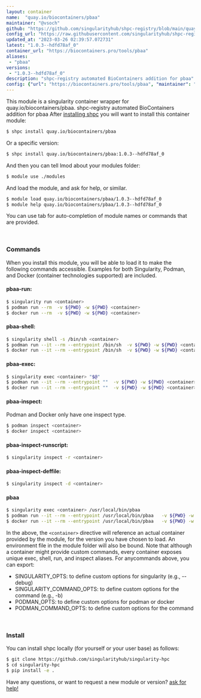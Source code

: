 ```yaml
---
layout: container
name:  "quay.io/biocontainers/pbaa"
maintainer: "@vsoch"
github: "https://github.com/singularityhub/shpc-registry/blob/main/quay.io/biocontainers/pbaa/container.yaml"
config_url: "https://raw.githubusercontent.com/singularityhub/shpc-registry/main/quay.io/biocontainers/pbaa/container.yaml"
updated_at: "2023-03-26 02:39:57.072731"
latest: "1.0.3--hdfd78af_0"
container_url: "https://biocontainers.pro/tools/pbaa"
aliases:
 - "pbaa"
versions:
 - "1.0.3--hdfd78af_0"
description: "shpc-registry automated BioContainers addition for pbaa"
config: {"url": "https://biocontainers.pro/tools/pbaa", "maintainer": "@vsoch", "description": "shpc-registry automated BioContainers addition for pbaa", "latest": {"1.0.3--hdfd78af_0": "sha256:6cf5bd5b509c8e65a994a8ba53d8724d5e49cb34ac980cf6363ff92f64dfe4f8"}, "tags": {"1.0.3--hdfd78af_0": "sha256:6cf5bd5b509c8e65a994a8ba53d8724d5e49cb34ac980cf6363ff92f64dfe4f8"}, "docker": "quay.io/biocontainers/pbaa", "aliases": {"pbaa": "/usr/local/bin/pbaa"}}
---
```


This module is a singularity container wrapper for quay.io/biocontainers/pbaa.
shpc-registry automated BioContainers addition for pbaa
After [installing shpc](#install) you will want to install this container module:


```bash
$ shpc install quay.io/biocontainers/pbaa
```

Or a specific version:

```bash
$ shpc install quay.io/biocontainers/pbaa:1.0.3--hdfd78af_0
```

And then you can tell lmod about your modules folder:

```bash
$ module use ./modules
```

And load the module, and ask for help, or similar.

```bash
$ module load quay.io/biocontainers/pbaa/1.0.3--hdfd78af_0
$ module help quay.io/biocontainers/pbaa/1.0.3--hdfd78af_0
```

You can use tab for auto-completion of module names or commands that are provided.

<br>

### Commands

When you install this module, you will be able to load it to make the following commands accessible.
Examples for both Singularity, Podman, and Docker (container technologies supported) are included.

#### pbaa-run:

```bash
$ singularity run <container>
$ podman run --rm  -v ${PWD} -w ${PWD} <container>
$ docker run --rm  -v ${PWD} -w ${PWD} <container>
```

#### pbaa-shell:

```bash
$ singularity shell -s /bin/sh <container>
$ podman run --it --rm --entrypoint /bin/sh  -v ${PWD} -w ${PWD} <container>
$ docker run --it --rm --entrypoint /bin/sh  -v ${PWD} -w ${PWD} <container>
```

#### pbaa-exec:

```bash
$ singularity exec <container> "$@"
$ podman run --it --rm --entrypoint ""  -v ${PWD} -w ${PWD} <container> "$@"
$ docker run --it --rm --entrypoint ""  -v ${PWD} -w ${PWD} <container> "$@"
```

#### pbaa-inspect:

Podman and Docker only have one inspect type.

```bash
$ podman inspect <container>
$ docker inspect <container>
```

#### pbaa-inspect-runscript:

```bash
$ singularity inspect -r <container>
```

#### pbaa-inspect-deffile:

```bash
$ singularity inspect -d <container>
```


#### pbaa

```bash
$ singularity exec <container> /usr/local/bin/pbaa
$ podman run --it --rm --entrypoint /usr/local/bin/pbaa   -v ${PWD} -w ${PWD} <container> -c " $@"
$ docker run --it --rm --entrypoint /usr/local/bin/pbaa   -v ${PWD} -w ${PWD} <container> -c " $@"
```



In the above, the `<container>` directive will reference an actual container provided
by the module, for the version you have chosen to load. An environment file in the
module folder will also be bound. Note that although a container
might provide custom commands, every container exposes unique exec, shell, run, and
inspect aliases. For anycommands above, you can export:

 - SINGULARITY_OPTS: to define custom options for singularity (e.g., --debug)
 - SINGULARITY_COMMAND_OPTS: to define custom options for the command (e.g., -b)
 - PODMAN_OPTS: to define custom options for podman or docker
 - PODMAN_COMMAND_OPTS: to define custom options for the command

<br>

### Install

You can install shpc locally (for yourself or your user base) as follows:

```bash
$ git clone https://github.com/singularityhub/singularity-hpc
$ cd singularity-hpc
$ pip install -e .
```

Have any questions, or want to request a new module or version? [ask for help!](https://github.com/singularityhub/singularity-hpc/issues)